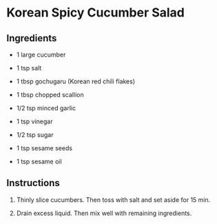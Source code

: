 # Korean Spicy Cucumber Salad

## Ingredients

* 1 large cucumber

* 1 tsp salt

* 1 tbsp gochugaru (Korean red chili flakes)

* 1 tbsp chopped scallion

* 1/2 tsp minced garlic

* 1 tsp vinegar

* 1/2 tsp sugar

* 1 tsp sesame seeds

* 1 tsp sesame oil

## Instructions

1. Thinly slice cucumbers. Then toss with salt and set aside for 15 min.

2. Drain excess liquid. Then mix well with remaining ingredients.
